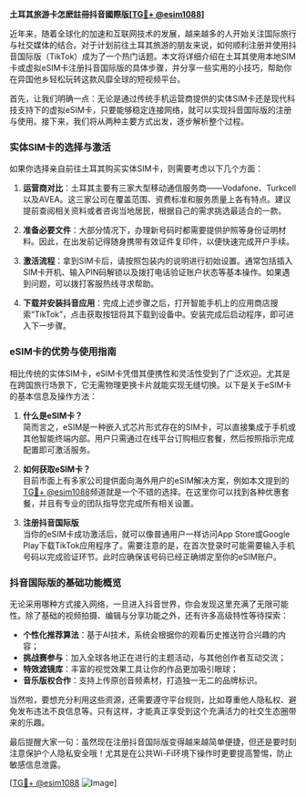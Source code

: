 **土耳其旅游卡怎麽註冊抖音國際版[[TG💪+ @esim1088](https://t.me/s/esim1088)]**

近年来，随着全球化的加速和互联网技术的发展，越来越多的人开始关注国际旅行与社交媒体的结合。对于计划前往土耳其旅游的朋友来说，如何顺利注册并使用抖音国际版（TikTok）成为了一个热门话题。本文将详细介绍在土耳其使用本地SIM卡或虚拟eSIM卡注册抖音国际版的具体步骤，并分享一些实用的小技巧，帮助你在异国他乡轻松玩转这款风靡全球的短视频平台。

首先，让我们明确一点：无论是通过传统手机运营商提供的实体SIM卡还是现代科技支持下的虚拟eSIM卡，只要能够稳定连接网络，就可以实现抖音国际版的注册与使用。接下来，我们将从两种主要方式出发，逐步解析整个过程。

### 实体SIM卡的选择与激活

如果你选择亲自前往土耳其购买实体SIM卡，则需要考虑以下几个方面：

1. **运营商对比**：土耳其主要有三家大型移动通信服务商——Vodafone、Turkcell以及AVEA。这三家公司在覆盖范围、资费标准和服务质量上各有特点。建议提前查阅相关资料或者咨询当地居民，根据自己的需求挑选最适合的一款。
   
2. **准备必要文件**：大部分情况下，办理新号码时都需要提供护照等身份证明材料。因此，在出发前记得随身携带有效证件复印件，以便快速完成开户手续。

3. **激活流程**：拿到SIM卡后，请按照包装内的说明进行初始设置。通常包括插入SIM卡开机、输入PIN码解锁以及拨打电话验证账户状态等基本操作。如果遇到问题，可以拨打客服热线寻求帮助。

4. **下载并安装抖音应用**：完成上述步骤之后，打开智能手机上的应用商店搜索“TikTok”，点击获取按钮将其下载到设备中。安装完成后启动程序，即可进入下一步骤。

### eSIM卡的优势与使用指南

相比传统的实体SIM卡，eSIM卡凭借其便携性和灵活性受到了广泛欢迎。尤其是在跨国旅行场景下，它无需物理更换卡片就能实现无缝切换。以下是关于eSIM卡的基本信息及操作方法：

1. **什么是eSIM卡？**  
   简而言之，eSIM是一种嵌入式芯片形式存在的SIM卡，可以直接集成于手机或其他智能终端内部。用户只需通过在线平台订购相应套餐，然后按照指示完成配置即可激活服务。

2. **如何获取eSIM卡？**  
   目前市面上有多家公司提供面向海外用户的eSIM解决方案，例如本文提到的[TG💪+ @esim1088](https://t.me/s/esim1088)频道就是一个不错的选择。在这里你可以找到各种优惠套餐，并且有专业的团队指导您完成所有相关设置。

3. **注册抖音国际版**  
   当你的eSIM卡成功激活后，就可以像普通用户一样访问App Store或Google Play下载TikTok应用程序了。需要注意的是，在首次登录时可能需要输入手机号码以完成验证环节。此时应确保该号码已经正确绑定至你的eSIM账户。

### 抖音国际版的基础功能概览

无论采用哪种方式接入网络，一旦进入抖音世界，你会发现这里充满了无限可能性。除了基础的视频拍摄、编辑与分享功能之外，还有许多高级特性等待探索：

- **个性化推荐算法**：基于AI技术，系统会根据你的观看历史推送符合兴趣的内容；
- **挑战赛参与**：加入全球各地正在进行的主题活动，与其他创作者互动交流；
- **特效滤镜库**：丰富的视觉效果工具让你的作品更加吸引眼球；
- **音乐版权合作**：支持上传原创音频素材，打造独一无二的品牌标识。

当然啦，要想充分利用这些资源，还需要遵守平台规则，比如尊重他人隐私权、避免发布违法不良信息等。只有这样，才能真正享受到这个充满活力的社交生态圈带来的乐趣。

最后提醒大家一句：虽然现在注册抖音国际版变得越来越简单便捷，但还是要时刻注意保护个人隐私安全哦！尤其是在公共Wi-Fi环境下操作时更要提高警惕，防止敏感信息泄露。

[[TG💪+ @esim1088](https://t.me/s/esim1088) ![Image](https://i.postimg.cc/4NQfJmqS/Snipaste-2025-05-13-00-14-12.png)]